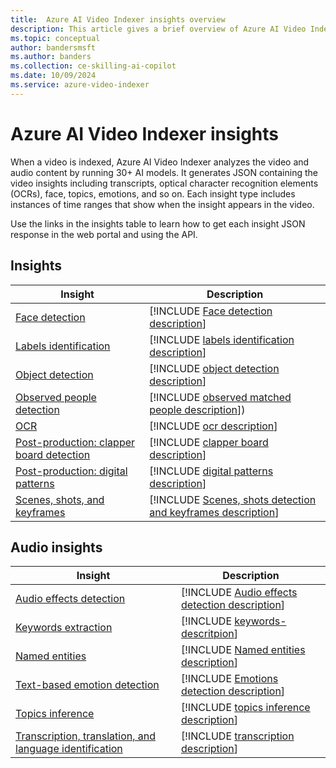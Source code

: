 ```yaml
---
title:  Azure AI Video Indexer insights overview
description: This article gives a brief overview of Azure AI Video Indexer insights.
ms.topic: conceptual
author: bandersmsft
ms.author: banders
ms.collection: ce-skilling-ai-copilot
ms.date: 10/09/2024
ms.service: azure-video-indexer
---
```


# Azure AI Video Indexer insights

When a video is indexed, Azure AI Video Indexer analyzes the video and audio content by running 30+ AI models. It generates JSON containing the video insights including transcripts, optical character recognition elements (OCRs), face, topics, emotions, and so on. Each insight type includes instances of time ranges that show when the insight appears in the video. 

Use the links in the insights table to learn how to get each insight JSON response in the web portal and using the API.

## Insights

| Insight | Description |
| ------- | ----------- |
| [Face detection](face-detection-insight.md) | [!INCLUDE [Face detection description](./includes/face-detection-description.md)] |
| [Labels identification](labels-identification-insight.md) | [!INCLUDE [labels identification description](./includes/labels-identification-description.md)] |
| [Object detection](object-detection-insight.md)| [!INCLUDE [object detection description](./includes/object-detection-description.md)] |
|[Observed people detection](observed-matched-people-insight.md) | [!INCLUDE [observed matched people description](./includes/observed-matched-people-description.md)]) |
| [OCR](ocr-insight.md) | [!INCLUDE [ocr description](./includes/ocr-description.md)] |
| [Post-production: clapper board detection](clapper-board-insight.md) | [!INCLUDE [clapper board description](./includes/clapperboard-description.md)] |
| [Post-production: digital patterns](digital-patterns-color-bars-insight.md) | [!INCLUDE [digital patterns description](./includes/digital-patterns-description.md)] |
| [Scenes, shots, and keyframes](scene-shot-keyframe-detection-insight.md) | [!INCLUDE [Scenes, shots detection and keyframes description](./includes/scene-shot-keyframe-detection-description.md)] |

## Audio insights
| Insight | Description |
| ------- | ----------- |
| [Audio effects detection](audio-effects-detection-insight.md) | [!INCLUDE [Audio effects detection description](./includes/audio-effects-detection-description.md)] |
| [Keywords extraction](keywords-insight.md) | [!INCLUDE [keywords-descritpion](./includes/keywords-description.md)] |
| [Named entities](named-entities-insight.md) | [!INCLUDE [Named entities description](./includes/named-entities-description.md)] |
| [Text-based emotion detection](text-based-emotions-detection-insight.md) | [!INCLUDE [Emotions detection description](./includes/text-based-emotions-detection-description.md)] |
| [Topics inference](topics-inference-insight.md) | [!INCLUDE [topics inference description](./includes/topics-inference-description.md)] |
| [Transcription, translation, and language identification](transcription-translation-lid-insight.md) | [!INCLUDE [transcription description](./includes/transcription-translation-lid-description.md)] |
